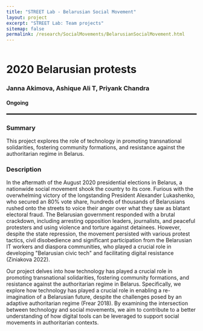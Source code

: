 ```yaml
---
title: "STREET Lab - Belarusian Social Movement"
layout: project
excerpt: "STREET Lab: Team projects"
sitemap: false
permalink: /research/SocialMovements/BelarusianSocialMovement.html
---
```

<div class="row" style="display: flex;">


<!--<div class="col-sm-5 clearfix" >
  <img src="{{ site.url }}{{ site.baseurl }}/images/pubpic/{{ project.photo }}" class="img-reponsive" width="100%" style="float: left" />
</div>-->

<div class="container-fluid">
  <h1>2020 Belarusian protests</h1>
  <h3>Janna Akimova, Ashique Ali T, Priyank Chandra</h3>
  <h4>Ongoing</h4>
  
</div>

</div>

<hr style="margin-top: 0.1rem;
  margin-bottom: 0.1rem;
  border: 0;
  border-top: 2px solid rgba(0, 0, 0, 0.2);"/>

<div class="row" style="display: flex;">

<div class=" col-sm-12">
  <h3>Summary</h3>
This project explores the role of technology in promoting transnational solidarities, fostering community formations, and resistance against the authoritarian regime in Belarus.

  <h3>Description</h3>
In the aftermath of the August 2020 presidential elections in Belarus, a nationwide social movement shook the country to its core. Furious with the overwhelming victory of the longstanding President Alexander Lukashenko, who secured an 80% vote share, hundreds of thousands of Belarusians rushed onto the streets to voice their anger over what they saw as blatant electoral fraud. The Belarusian government responded with a brutal crackdown, including arresting opposition leaders, journalists, and peaceful protesters and using violence and torture against detainees. However, despite the state repression, the movement persisted with various protest tactics, civil disobedience and significant participation from the Belarusian IT workers and diaspora communities, who played a crucial role in developing "Belarusian civic tech" and facilitating digital resistance (Ziniakova 2022). 

Our project delves into how technology has played a crucial role in promoting transnational solidarities, fostering community formations, and resistance against the authoritarian regime in Belarus. Specifically, we explore how technology has played a crucial role in enabling a re-imagination of a Belarusian future, despite the challenges posed by an adaptive authoritarian regime (Frear 2018). By examining the intersection between technology and social movements, we aim to contribute to a better understanding of how digital tools can be leveraged to support social movements in authoritarian contexts.<br><br>
  

<br />

